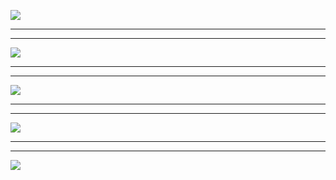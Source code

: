 ![](https://hcdn1.luffycity.com/data/knight/img/020.png)
***
***
![](https://hcdn1.luffycity.com/data/knight/img/021.png)
***
***
![](https://hcdn1.luffycity.com/data/knight/img/022.png)
***
***
![](https://hcdn1.luffycity.com/data/knight/img/022-1.png)
***
***
![](https://hcdn1.luffycity.com/data/knight/img/022-2.png)
